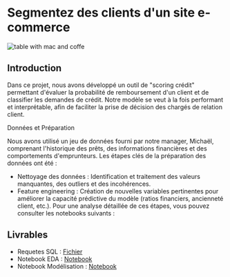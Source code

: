 <h1>
  Segmentez des clients d'un site e-commerce
</h1>

<div class='img'>
  <img src='https://images.unsplash.com/photo-1548672150-c69787897510?q=80&w=1074&auto=format&fit=crop&ixlib=rb-4.0.3&ixid=M3wxMjA3fDB8MHxwaG90by1wYWdlfHx8fGVufDB8fHx8fA%3D%3D', alt='table with mac and coffe'>
</div>

<h2>
 Introduction
</h2>

Dans ce projet, nous avons développé un outil de "scoring crédit"
permettant d'évaluer la probabilité de remboursement d'un client et de classifier 
les demandes de crédit. Notre modèle se veut à la fois performant et interprétable, 
afin de faciliter la prise de décision des chargés de relation client.

Données et Préparation

Nous avons utilisé un jeu de données fourni par notre manager, 
Michaël, comprenant l'historique des prêts, des informations financières et
des comportements d'emprunteurs. Les étapes clés de la préparation des données ont été :

- Nettoyage des données : Identification et traitement des valeurs manquantes, des outliers et des incohérences.
- Feature engineering : Création de nouvelles variables pertinentes pour améliorer la capacité prédictive du modèle (ratios financiers, ancienneté client, etc.).
Pour une analyse détaillée de ces étapes, vous pouvez consulter les notebooks suivants :

<h2>
  Livrables
</h2>

- Requetes SQL : [Fichier](https://github.com/Zaccaria-Amillou/OCIA5/blob/main/Sql_scripts.md)
- Notebook EDA : [Notebook](https://github.com/Zaccaria-Amillou/OCIA5/blob/main/1.%20EDA.ipynb)
- Notebook Modélisation : [Notebook](https://github.com/Zaccaria-Amillou/OCIA5/blob/main/2.%20Modelisation.ipynb)
